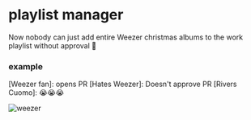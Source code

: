 # playlist manager
Now nobody can just add entire Weezer christmas albums to the work playlist without approval 🎉

### example
[Weezer fan]: opens PR
[Hates Weezer]: Doesn't approve PR
[Rivers Cuomo]: 😭😭😭

![weezer](https://giphy.com/gifs/weezer-rivers-cuomo-high-as-a-kite-the-black-album-1APhLv5iKgtPTZuO9C "WEEZER")
